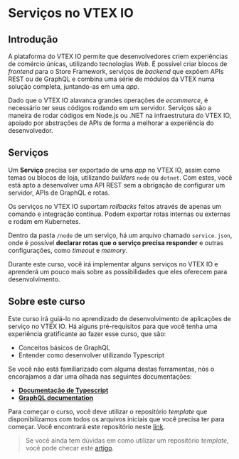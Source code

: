 # Serviços no VTEX IO

## Introdução

A plataforma do VTEX IO permite que desenvolvedores criem experiências de comércio únicas, utilizando tecnologias _Web_. É possível criar blocos de _frontend_ para o Store Framework, serviços de _backend_ que expõem APIs REST ou de GraphQL e combina uma série de módulos da VTEX numa solução completa, juntando-as em uma _app_.

Dado que o VTEX IO alavanca grandes operações de _ecommerce_, é necessário ter seus códigos rodando em um servidor. Serviços são a maneira de rodar códigos em Node.js ou .NET na infraestrutura do VTEX IO, apoiado por abstrações de APIs de forma a melhorar a experiência do desenvolvedor.

## Serviços

Um **Serviço** precisa ser exportado de uma _app_ no VTEX IO, assim como temas ou blocos de loja, utilizando _builders_ `node` ou `dotnet`. Com estes, você está apto a desenvolver uma API REST sem a obrigação de configurar um servidor, APIs de GraphQL e rotas.

Os serviços no VTEX IO suportam _rollbacks_ feitos através de apenas um comando e integração contínua. Podem exportar rotas internas ou externas e rodam em Kubernetes.

Dentro da pasta `/node` de um serviço, há um arquivo chamado `service.json`, onde é possível **declarar rotas que o serviço precisa responder** e outras configurações, como _timeout_ e _memory_.

Durante este curso, você irá implementar alguns serviços no VTEX IO e aprenderá um pouco mais sobre as possibilidades que eles oferecem para desenvolvimento.

## Sobre este curso

Este curso irá guiá-lo no aprendizado de desenvolvimento de aplicações de serviço no VTEX IO. Há alguns pré-requisitos para que você tenha uma experiência gratificante ao fazer esse curso, que são:

- Conceitos básicos de GraphQL
- Entender como desenvolver utilizando Typescript

Se você não está familiarizado com alguma destas ferramentas, nós o encorajamos a dar uma olhada nas seguintes documentações:

- [**Documentação de Typescript**](https://www.typescriptlang.org/)
- [**GraphQL documentation**](https://graphql.org/learn/)

Para começar o curso, você deve utilizar o repositório _template_ que disponibilizamos com todos os arquivos iniciais que você precisa ter para começar. Você encontrará este repositório neste [link](https://github.com/vtex-trainings/service-course-template).

> Se você ainda tem dúvidas em como utilizar um repositório _template_, você pode checar este [artigo](https://developers.vtex.com/page/como-utilizar-um-reposit%C3%B3rio-template).
